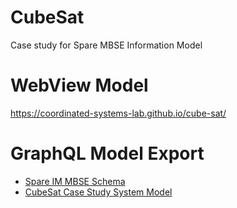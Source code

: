 # CubeSat
Case study for Spare MBSE Information Model

# WebView Model
https://coordinated-systems-lab.github.io/cube-sat/

# GraphQL Model Export

* [Spare IM MBSE Schema](./graphql/mbse-metamodel.graphql)
* [CubeSat Case Study System Model](./graphql/earth-observation.json)

